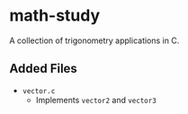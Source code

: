 # math-study
A collection of trigonometry applications in C.

## Added Files

- `vector.c`  
  - Implements `vector2` and `vector3`
